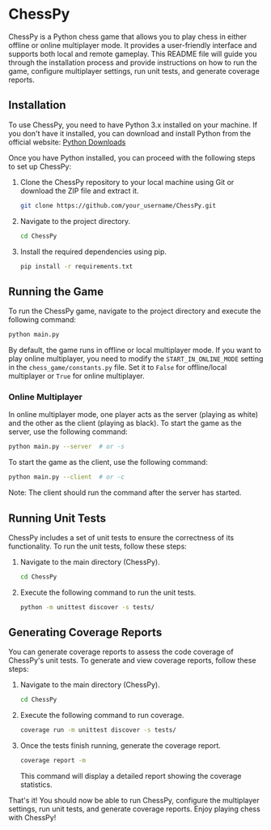 # ChessPy

ChessPy is a Python chess game that allows you to play chess in either offline or online multiplayer mode. It provides a user-friendly interface and supports both local and remote gameplay. This README file will guide you through the installation process and provide instructions on how to run the game, configure multiplayer settings, run unit tests, and generate coverage reports.

## Installation

To use ChessPy, you need to have Python 3.x installed on your machine. If you don't have it installed, you can download and install Python from the official website: [Python Downloads](https://www.python.org/downloads/)

Once you have Python installed, you can proceed with the following steps to set up ChessPy:

1. Clone the ChessPy repository to your local machine using Git or download the ZIP file and extract it.

   ```bash
   git clone https://github.com/your_username/ChessPy.git
   ```

2. Navigate to the project directory.

   ```bash
   cd ChessPy
   ```

3. Install the required dependencies using pip.

   ```bash
   pip install -r requirements.txt
   ```

## Running the Game

To run the ChessPy game, navigate to the project directory and execute the following command:

```bash
python main.py
```

By default, the game runs in offline or local multiplayer mode. If you want to play online multiplayer, you need to modify the `START_IN_ONLINE_MODE` setting in the `chess_game/constants.py` file. Set it to `False` for offline/local multiplayer or `True` for online multiplayer.

### Online Multiplayer

In online multiplayer mode, one player acts as the server (playing as white) and the other as the client (playing as black). To start the game as the server, use the following command:

```bash
python main.py --server  # or -s
```

To start the game as the client, use the following command:

```bash
python main.py --client  # or -c
```

Note: The client should run the command after the server has started.

## Running Unit Tests

ChessPy includes a set of unit tests to ensure the correctness of its functionality. To run the unit tests, follow these steps:

1. Navigate to the main directory (ChessPy).

   ```bash
   cd ChessPy
   ```

2. Execute the following command to run the unit tests.

   ```bash
   python -m unittest discover -s tests/
   ```

## Generating Coverage Reports

You can generate coverage reports to assess the code coverage of ChessPy's unit tests. To generate and view coverage reports, follow these steps:

1. Navigate to the main directory (ChessPy).

   ```bash
   cd ChessPy
   ```

2. Execute the following command to run coverage.

   ```bash
   coverage run -m unittest discover -s tests/
   ```

3. Once the tests finish running, generate the coverage report.

   ```bash
   coverage report -m
   ```

   This command will display a detailed report showing the coverage statistics.

That's it! You should now be able to run ChessPy, configure the multiplayer settings, run unit tests, and generate coverage reports. Enjoy playing chess with ChessPy!
